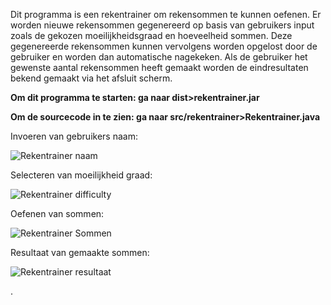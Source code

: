 Dit programma is een rekentrainer om rekensommen te kunnen oefenen.
Er worden nieuwe rekensommen gegenereerd op basis van gebruikers input zoals de gekozen moeilijkheidsgraad en hoeveelheid sommen.
Deze gegenereerde rekensommen kunnen vervolgens worden opgelost door de gebruiker en worden dan automatische nagekeken. 
Als de gebruiker het gewenste aantal rekensommen heeft gemaakt worden de eindresultaten bekend gemaakt via het afsluit scherm. 

**Om dit programma te starten: ga naar dist>rekentrainer.jar** 

**Om de sourcecode in te zien: ga naar src/rekentrainer>Rekentrainer.java**



Invoeren van gebruikers naam:

![Rekentrainer naam](https://github.com/RubenLeenknegt/Reken-Trainer/assets/161021330/a41c3821-51e9-4629-bd49-071b508f88cf)

Selecteren van moeilijkheid graad:

![Rekentrainer difficulty](https://github.com/RubenLeenknegt/Reken-Trainer/assets/161021330/80520504-eff5-4dcc-81e6-b0440d01371c)

Oefenen van sommen:

![Rekentrainer Sommen](https://github.com/RubenLeenknegt/Reken-Trainer/assets/161021330/d953dc34-3fb4-448c-b19e-2ae2d38e41e2)

Resultaat van gemaakte sommen: 

![Rekentrainer resultaat](https://github.com/RubenLeenknegt/Reken-Trainer/assets/161021330/63a43974-67fe-4a12-9390-3d2d776c5538)



.

